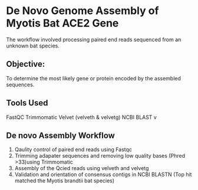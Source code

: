 # De Novo Genome Assembly of Myotis Bat ACE2 Gene
The workflow involved processing paired end reads sequenced from an unknown bat species. 

## Objective:

To determine the most likely gene or protein encoded by the assembled sequences.

## Tools Used
FastQC
Trimmomatic
Velvet (velveth & velvetg)
NCBI BLAST
v
## De novo Assembly Workflow

1. Qaulity control of paired end reads using Fastqc
2. Trimming adapater sequences and removing low quality bases (Phred >33)using Trimmomatic
3. Assembly of the Qcied reads using velveth and velvetg
4. Validation and orientation of consensus contigs in NCBI BLASTN (Top hit matched the Myotis brandtii bat species) 
